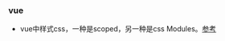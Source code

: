 ### vue ###

- vue中样式css，一种是scoped，另一种是css Modules。[参考](https://juejin.im/post/5b9556446fb9a05d1b2e3613)